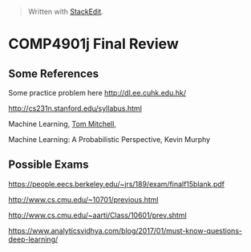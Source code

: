 


> Written with [StackEdit](https://stackedit.io/).

# COMP4901j Final Review

## Some References

Some practice problem here http://dl.ee.cuhk.edu.hk/

http://cs231n.stanford.edu/syllabus.html

Machine Learning,  [Tom Mitchell](http://www.cs.cmu.edu/~tom),

Machine Learning: A Probabilistic Perspective, Kevin Murphy



## Possible Exams
https://people.eecs.berkeley.edu/~jrs/189/exam/finalf15blank.pdf

http://www.cs.cmu.edu/~10701/previous.html

http://www.cs.cmu.edu/~aarti/Class/10601/prev.shtml

https://www.analyticsvidhya.com/blog/2017/01/must-know-questions-deep-learning/

<!--stackedit_data:
eyJoaXN0b3J5IjpbMjkzNzIxNDczLDMxOTc0MzY4MCwxMDc3MT
E3ODE4LC0xMzg2NTgxOTY1LDE4ODE4NjA0NzUsMTc1NzcxMTg2
XX0=
-->